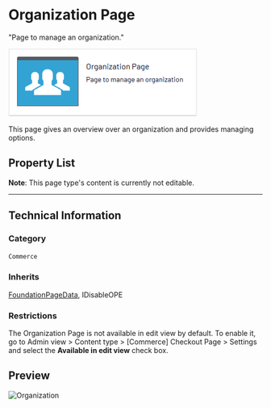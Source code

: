 # Organization Page
"Page to manage an organization."

![Organization](Screenshots/Organization%20Page%20-%20icon.png)

This page gives an overview over an organization and provides managing options.


## Property List
**Note**: This page type's content is currently not editable.<!--The following property list includes properties that are unique to this content type. For a list of global properties, view our [*Common Page  Properties*](../../Common%20Page%20Properties.md) list.-->

<!--Display Name *(Name in code)* | Type | Property Description
--------------|------|---------------
**Main body** *(`MainBody`)* | XhtmlString | Provides an rich-text area for entering formatted content.
**Main content area** *(`MainContentArea`)* | ContentArea | Provides a configurable drag-and-drop interface for placing media, blocks, or other content onto the page.-->

** **
<!--![Organization](Screenshots/Organization%20Page%20-%20Content%20tab.png)-->

## Technical Information

### Category
`Commerce`

### Inherits
[FoundationPageData](../../Foundation.Cms/Page%20Types/Foundation%20Page%20Data.md), IDisableOPE

### Restrictions
The Organization Page is not available in edit view by default. To enable it, go to Admin view > Content type > [Commerce] Checkout Page > Settings and select the **Available in edit view** check box.

## Preview
![Organization](Screenshots/Organization%20Page%20-%20Preview.png)
